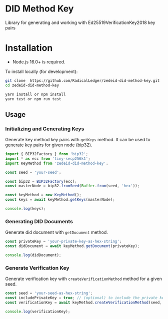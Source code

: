 # DID Method Key

Library for generating and working with Ed25519VerificationKey2018 key pairs

# Installation

* Node.js 16.0+ is required.

To install locally (for development):

```bash
git clone  https://github.com/RadicalLedger/zedeid-did-method-key.git
cd zedeid-did-method-key

yarn install or npm install
yarn test or npm run test
```

## Usage

### Initializing and Generating Keys

Generate key method key pairs with `getKeys` method. It can be used to generate key pairs for given node (bip32).

```ts
import { BIP32Factory } from 'bip32';
import * as ecc from 'tiny-secp256k1';
import KeyMethod from 'zedeid-did-method-key';

const seed = 'your-seed';

const bip32 = BIP32Factory(ecc);
const masterNode = bip32.fromSeed(Buffer.from(seed, 'hex'));

const keyMethod = new KeyMethod();
const keys = await keyMethod.getKeys(masterNode);

console.log(keys);
```

### Generating DID Documents

Generate did document with `getDocument` method.

```ts
const privateKey = 'your-private-key-as-hex-string';
const didDocument = await keyMethod.getDocument(privateKey);

console.log(didDocument);
```

### Generate Verification Key 

Generate verification key with `createVerificationMethod` method for a given seed.

```ts
const seed = 'your-seed-as-hex-string';
const includePrivateKey = true; // (optional) to include the private key in the verification method
const verificationKey = await keyMethod.createVerificationMethod(seed, includePrivateKey);

console.log(verificationKey);
```

